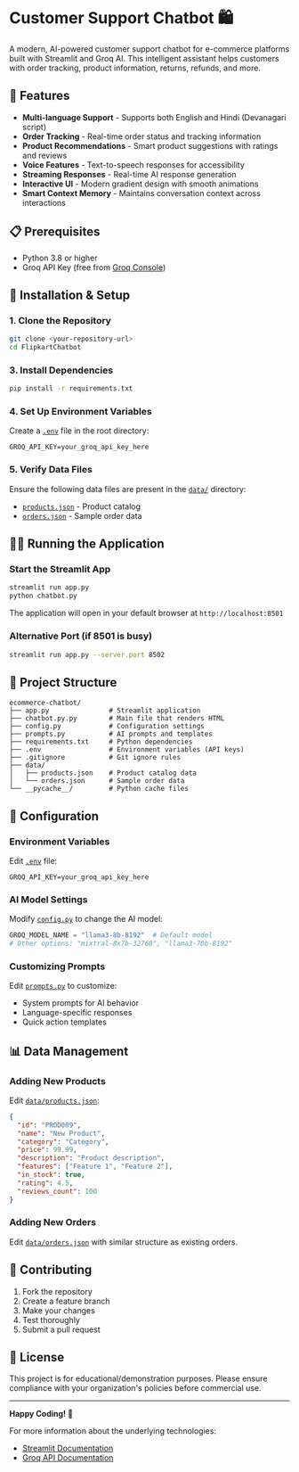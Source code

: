 # Customer Support Chatbot 🛍️

A modern, AI-powered customer support chatbot for e-commerce platforms built with Streamlit and Groq AI. This intelligent assistant helps customers with order tracking, product information, returns, refunds, and more.

## 🌟 Features

- **Multi-language Support** - Supports both English and Hindi (Devanagari script)
- **Order Tracking** - Real-time order status and tracking information
- **Product Recommendations** - Smart product suggestions with ratings and reviews
- **Voice Features** - Text-to-speech responses for accessibility
- **Streaming Responses** - Real-time AI response generation
- **Interactive UI** - Modern gradient design with smooth animations
- **Smart Context Memory** - Maintains conversation context across interactions

## 📋 Prerequisites

- Python 3.8 or higher
- Groq API Key (free from [Groq Console](https://console.groq.com/))

## 🚀 Installation & Setup

### 1. Clone the Repository
```bash
git clone <your-repository-url>
cd FlipkartChatbot
```

### 3. Install Dependencies
```bash
pip install -r requirements.txt
```

### 4. Set Up Environment Variables
Create a [`.env`](ecommerce-chatbot/.env) file in the root directory:
```env
GROQ_API_KEY=your_groq_api_key_here
```

### 5. Verify Data Files
Ensure the following data files are present in the [`data/`](ecommerce-chatbot/data) directory:
- [`products.json`](ecommerce-chatbot/data/products.json) - Product catalog
- [`orders.json`](ecommerce-chatbot/data/orders.json) - Sample order data

## 🏃‍♂️ Running the Application

### Start the Streamlit App
```bash
streamlit run app.py
python chatbot.py
```

The application will open in your default browser at `http://localhost:8501`

### Alternative Port (if 8501 is busy)
```bash
streamlit run app.py --server.port 8502
```

## 📁 Project Structure

```
ecommerce-chatbot/
├── app.py               # Streamlit application
├── chatbot.py.py        # Main file that renders HTML
├── config.py            # Configuration settings
├── prompts.py           # AI prompts and templates
├── requirements.txt     # Python dependencies
├── .env                 # Environment variables (API keys)
├── .gitignore           # Git ignore rules
├── data/
│   ├── products.json    # Product catalog data
│   └── orders.json      # Sample order data
└── __pycache__/         # Python cache files
```

## 🔧 Configuration

### Environment Variables
Edit [`.env`](ecommerce-chatbot/.env) file:
```env
GROQ_API_KEY=your_groq_api_key_here
```

### AI Model Settings
Modify [`config.py`](ecommerce-chatbot/config.py) to change the AI model:
```python
GROQ_MODEL_NAME = "llama3-8b-8192"  # Default model
# Other options: "mixtral-8x7b-32768", "llama3-70b-8192"
```

### Customizing Prompts
Edit [`prompts.py`](ecommerce-chatbot/prompts.py) to customize:
- System prompts for AI behavior
- Language-specific responses
- Quick action templates


## 📊 Data Management

### Adding New Products
Edit [`data/products.json`](ecommerce-chatbot/data/products.json):
```json
{
  "id": "PROD009",
  "name": "New Product",
  "category": "Category",
  "price": 99.99,
  "description": "Product description",
  "features": ["Feature 1", "Feature 2"],
  "in_stock": true,
  "rating": 4.5,
  "reviews_count": 100
}
```

### Adding New Orders
Edit [`data/orders.json`](ecommerce-chatbot/data/orders.json) with similar structure as existing orders.

## 🤝 Contributing

1. Fork the repository
2. Create a feature branch
3. Make your changes
4. Test thoroughly
5. Submit a pull request

## 📝 License

This project is for educational/demonstration purposes. Please ensure compliance with your organization's policies before commercial use.

---

**Happy Coding! 🎉**

For more information about the underlying technologies:
- [Streamlit Documentation](https://docs.streamlit.io/)
- [Groq API Documentation](https://console.groq.com/docs)
